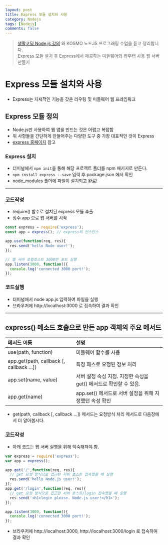 ```yaml
---
layout: post
title: Express 모듈 설치와 사용
category: Nodejs
tags: [Nodejs]
comments: false
---
```


> [생활코딩 Node.js 강의](https://www.inflearn.com/course/nodejs-%EA%B0%95%EC%A2%8C-%EC%83%9D%ED%99%9C%EC%BD%94%EB%94%A9#) 와 KOSMO 노드JS 프로그래밍 수업을 듣고 정리합니다.  
> Express 모듈 설치 후 Express에서 제공하는 미들웨어와 라우터 사용 웹 서버 만들기

# Express 모듈 설치와 사용
- Express는 자체적인 기능을 갖춘 라우팅 및 미들웨어 웹 프레임워크

## Express 모듈 정의
- Node.js만 사용하여 웹 앱을 만드는 것은 어렵고 복잡함
- 위 사항들을 간단하게 만들어주는 다양한 도구 중 가장 대표적인 것이 Express
- [express 홈페이지](http://expressjs.com/ko/) 참고

### Express 설치
- 터미널에서 `npm init`을 통해 해당 프로젝트 폴더를 npm 패키지로 만든다.
- `npm install express --save` 입력 후 package.json 에서 확인
- node_modules 폴더에 파일이 설치되고 완료! 

---

### 코드작성

- require() 함수로 설치된 express 모듈 추출
- 상수 app 으로 웹 서버를 시작

```javascript
const express = require('express');
const app = express(); // express의 인스턴스

app.use(function(req, res){
  res.send('hello Node user!');
});

// 웹 서버 로컬호스트 3000번 포트 실행
app.listen(3000, function(){
  console.log('connected 3000 port!');
});
```

### 코드실행
- 터미널에서 node app.js 입력하여 파일을 실행
- 브라우저에 http://localhost:3000 로 접속하여 결과 확인

---

## express() 메소드 호출으로 만든 app 객체의 주요 메서드

| 메서드 이름 | 설명 | 
|:--------|:--------|
| use(path, function) | 미들웨어 함수를 사용 |
| app.get(path, callback [, callback ...]) | 특정 패스로 요청된 정보 처리 |
| app.set(name, value) | 서버 설정 속성 지정. 지정한 속성을 get() 메서드로 확인할 수 있음. |
| app.get(name) | app.set() 메서드로 서버 설정을 위해 지정했던 속성 확인 |

- get(path, callback [, callback ...]) 메서드는 요청방식 처리 메서드로 다음장에서 더 알아봅시다.

### 코드작성

- 아래 코드는 웹 서버 실행을 위해 익숙해져야 함.

```javascript
var express = require('express');
var app = express();

app.get('/',function(req, res){
  // get 요청 방식으로 접근한 서버 호스트 접속했을 때 실행
  res.send('hello Node.js user!');
});
app.get('/login',function(req, res){
  // get 요청 방식으로 접근한 서버 호스트/login 접속했을 때 실행
  res.send('<h1>login please. Node.js user!</h1>');
});

app.listen(3000, function(){
  console.log('connected 3000 port!');
});
```
- 브라우저에 http://localhost:3000, http://localhost:3000/login 로 접속하여 결과 확인
